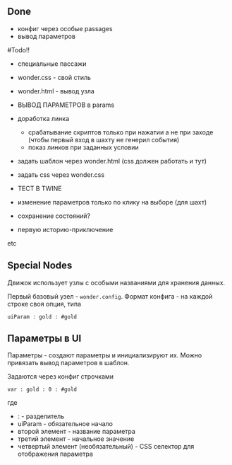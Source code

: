 
## Done
- конфиг через особые passages
- вывод параметров


#Todo!!
- специальные пассажи
- wonder.css - свой стиль
- wonder.html - вывод узла

- ВЫВОД ПАРАМЕТРОВ в params
- доработка линка
    - срабатывание скриптов только при нажатии а не при заходе (чтобы первый вход в шахту не генерил события)
    - показ линков при заданных условии    

- задать шаблон через wonder.html (css должен работать и тут)
- задать css через wonder.css
- ТЕСТ В TWINE

- изменение параметров только по клику на выборе (для шахт)
- сохранение состояний?

- первую историю-приключение

etc

## Special Nodes

Движок использует узлы с особыми названиями для хранения данных.

Первый базовый узел - `wonder.config`. Формат конфига - на каждой строке своя опция, типа
```text
uiParam : gold : #gold
```

## Параметры в UI
Параметры - создают параметры и инициализируют их. Можно привязать вывод параметров в шаблон.


Задаются через конфиг строчками
```text
var : gold : 0 : #gold
```
где
- : - разделитель
- uiParam - обязательное начало
- второй элемент - название параметра
- третий элемент - начальное значение
- четвертый элемент (необязательный) - CSS селектор для отображения параметра
